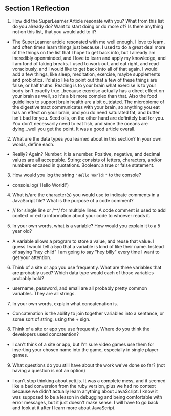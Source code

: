 ## Section 1 Reflection

1. How did the SuperLearner Article resonate with you? What from this list do you already do? Want to start doing or do more of? Is there anything not on this list, that you would add to it?

- The SuperLearner article resonated with me well enough. I love to learn, and often times learn things just because. I used to do a great deal more of the things on the list that I hope to get back into, but I already am incredibly openminded, and I love to learn and apply my knowledge, and I am fond of taking breaks. I used to work out, and eat right, and read voraciously, and I would like to get back into all of that again. I would add a few things, like sleep, meditation, exercise, maybe supplements and probiotics. I'd also like to point out that a few of these things are false, or half truths. Reading is to your brain what exercise is to your body isn't exactly true...because exercise actually has a direct effect on your brain as well, so it's a bit more complex than that. Also the food guidelines to support brain health are a bit outdated. The microbiome of the digestive tract communicates with your brain, so anything you eat has an effect on your brain, and you do need saturated fat, and butter isn't bad for you. Seed oils, on the other hand are definitely bad for you. You don't necessarily need to eat fish, and since the oceans are dying...well you get the point. It was a good article overall.

2. What are the data types you learned about in this section? In your own words, define each.

- Really? Again? Number: it is a number. Positive, negative, and decimal values are all acceptable. String: consists of letters, characters, and/or numbers encased in quotations. Boolean: a true or false statement.

3. How would you log the string `"Hello World!"` to the console?

- console.log('Hello World!')

4. What is/are the character(s) you would use to indicate comments in a JavaScript file? What is the purpose of a code comment?

- // for single line or /**/ for multiple lines. A code comment is used to add context or extra information about your code to whoever reads it.

5. In your own words, what is a variable? How would you explain it to a 5 year old?

- A variable allows a program to store a value, and reuse that value. I guess I would tell a 5yo that a variable is kind of like their name. Instead of saying "hey child" I am going to say "hey billy" every time I want to get your attention.

6. Think of a site or app you use frequently. What are three variables that are probably used? Which data type would each of those variables probably hold?

- username, password, and email are all probably pretty common variables. They are all strings.

7. In your own words, explain what concatenation is.

- Concatenation is the ability to join together variables into a sentance, or some sort of string, using the + sign.

8. Think of a site or app you use frequently. Where do you think the developers used concatention?

- I can't think of a site or app, but I'm sure video games use them for inserting your chosen name into the game, especially in single player games.

9. What questions do you still have about the work we've done so far? (not having a question is not an option)

- I can't stop thinking about yeti.js. It was a complete mess, and it seemed like a bad conversion from the ruby version, plus we had no context because we didn't actually learn anything about JavaScript. I know it was supposed to be a lesson in debugging and being comfortable with error messages, but it just doesn't make sense. I will have to go back and look at it after I learn more about JavaScript.

